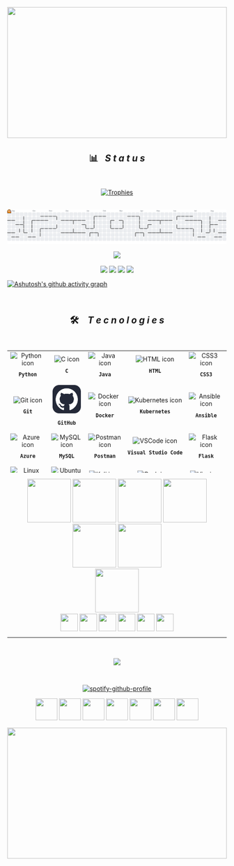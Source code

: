 <p align="center">
  <img width="100%" height="300" src="https://capsule-render.vercel.app/api?type=Waving&height=300&color=gradient&customColorList=0,10,10,10)" />
</p>

<h2 align="center">📊&ensp; <i>S t a t u s</i></h2>
<br>
  <p align="center">
    <a href="https://github.com/ryo-ma/github-profile-trophy">
    <img src="https://github-trophies.vercel.app/?username=GuilhermeNobrega&column=6&margin-w=30&margin-h=15&theme=ambient_gradient" alt="Trophies"/>
    </a>
  </p>
  <br>
  
  <picture>
  <source media="(prefers-color-scheme: dark)" srcset="https://raw.githubusercontent.com/GuilhermeNobrega/GuilhermeNobrega/output/pacman-contribution-graph-dark.svg">
  <source media="(prefers-color-scheme: light)" srcset="https://raw.githubusercontent.com/GuilhermeNobrega/GuilhermeNobrega/output/pacman-contribution-graph.svg">
  <img alt="Pac-Man contribution graph" src="https://raw.githubusercontent.com/GuilhermeNobrega/GuilhermeNobrega/output/pacman-contribution-graph.svg">
</picture>

 <p align="center">
    <img src="https://github-profile-summary-cards.vercel.app/api/cards/profile-details?username=GuilhermeNobrega&theme=dracula" />
  </p>

  <p align="center">
    <img src="https://github-profile-summary-cards.vercel.app/api/cards/productive-time?username=GuilhermeNobrega&theme=dracula&utcOffset=-3" />
    <img src="https://github-profile-summary-cards.vercel.app/api/cards/most-commit-language?username=GuilhermeNobrega&theme=dracula" />
    <img src="https://github-profile-summary-cards.vercel.app/api/cards/repos-per-language?username=GuilhermeNobrega&theme=dracula" />
    <img src="https://github-profile-summary-cards.vercel.app/api/cards/stats?username=GuilhermeNobrega&theme=dracula" />
    <br>
    
  [![Ashutosh's github activity graph](https://github-readme-activity-graph.vercel.app/graph?username=GuilhermeNobrega&theme=tokyo-night&line=5c00e6&point=00ffff&area=true&hide_border=true)](https://github.com/ashutosh00710/github-readme-activity-graph)
  
  </p>
<br>
<h2 align="center">🛠️ &ensp; <i>T e c n o l o g i e s</i></h2>
<br>
<table align="center" height="280px">
  <tr>
    <!-- Linguagens -->
    <td align="center">
      <img src="https://skillicons.dev/icons?i=python" width="65px" alt="Python icon"/><br>
      <sub><b><pre>Python</pre></b></sub>
    </td>
    <td align="center">
      <img src="https://skillicons.dev/icons?i=c" width="65px" alt="C icon"/><br>
      <sub><b><pre>C</pre></b></sub>
    </td>
    <td align="center">
      <img src="https://skillicons.dev/icons?i=java" width="65px" alt="Java icon"/><br>
      <sub><b><pre>Java</pre></b></sub>
    </td>
    <!-- Frontend -->
    <td align="center">
      <img src="https://skillicons.dev/icons?i=html" width="65px" alt="HTML icon"/><br>
      <sub><b><pre>HTML</pre></b></sub>
    </td>
    <td align="center">
      <img src="https://skillicons.dev/icons?i=css" width="65px" alt="CSS3 icon"/><br>
      <sub><b><pre>CSS3</pre></b></sub>
    </td>
  </tr>
  <tr>
    <!-- Versionamento -->
    <td align="center">
      <img src="https://skillicons.dev/icons?i=git" width="65px" alt="Git icon"/><br>
      <sub><b><pre>Git</pre></b></sub>
    </td>
    <td align="center">
      <img src="https://github.com/tandpfun/skill-icons/blob/main/icons/Github-Dark.svg" width="65px" alt="GitHub icon"/><br>
      <sub><b><pre>GitHub</pre></b></sub>
    </td>
    <!-- DevOps & Cloud -->
    <td align="center">
      <img src="https://skillicons.dev/icons?i=docker" width="65px" alt="Docker icon"/><br>
      <sub><b><pre>Docker</pre></b></sub>
    </td>
    <td align="center">
      <img src="https://skillicons.dev/icons?i=kubernetes" width="65px" alt="Kubernetes icon"/><br>
      <sub><b><pre>Kubernetes</pre></b></sub>
    </td>
    <td align="center">
      <img src="https://skillicons.dev/icons?i=ansible" width="65px" alt="Ansible icon"/><br>
      <sub><b><pre>Ansible</pre></b></sub>
    </td>
  </tr>
  <tr>
    <!-- Cloud -->
    <td align="center">
      <img src="https://skillicons.dev/icons?i=azure" width="65px" alt="Azure icon"/><br>
      <sub><b><pre>Azure</pre></b></sub>
    </td>
    <!-- Banco de Dados & APIs -->
    <td align="center">
      <img src="https://skillicons.dev/icons?i=mysql" width="65px" alt="MySQL icon"/><br>
      <sub><b><pre>MySQL</pre></b></sub>
    </td>
    <td align="center">
      <img src="https://skillicons.dev/icons?i=postman" width="65px" alt="Postman icon"/><br>
      <sub><b><pre>Postman</pre></b></sub>
    </td>
    <!-- IDE -->
    <td align="center">
      <img src="https://skillicons.dev/icons?i=vscode" width="65px" alt="VSCode icon"/><br>
      <sub><b><pre>Visual Studio Code</pre></b></sub>
    </td>
    <!-- Framework -->
    <td align="center">
      <img src="https://skillicons.dev/icons?i=flask" width="65px" alt="Flask icon"/><br>
      <sub><b><pre>Flask</pre></b></sub>
    </td>
  </tr>
  <tr>
    <!-- Sistemas Operacionais -->
    <td align="center">
      <img src="https://skillicons.dev/icons?i=linux" width="65px" alt="Linux icon"/><br>
      <sub><b><pre>Linux</pre></b></sub>
    </td>
    <td align="center">
      <img src="https://skillicons.dev/icons?i=ubuntu" width="65px" alt="Ubuntu icon"/><br>
      <sub><b><pre>Ubuntu</pre></b></sub>
    </td>
    <td align="center">
      <img src="https://skillicons.dev/icons?i=kali" width="65px" alt="Kali icon"/><br>
      <sub><b><pre>Kali</pre></b></sub>
    </td>
    <!-- Shell & Editors -->
    <td align="center">
      <img src="https://skillicons.dev/icons?i=bash" width="65px" alt="Bash icon"/><br>
      <sub><b><pre>Bash</pre></b></sub>
    </td>
    <td align="center">
      <img src="https://skillicons.dev/icons?i=vim" width="65px" alt="Vim icon"/><br>
      <sub><b><pre>Vim</pre></b></sub>
    </td>
  </tr>
  <tr>
    <!-- Editors -->
    <td align="center">
      <img src="https://ih1.redbubble.net/image.4813597881.3885/ur,pin_large_front,square,1000x1000.u6.jpg" width="65px" alt="GNU Nano icon"/><br>
      <sub><b><pre>GNU Nano</pre></b></sub>
    </td>
    <!-- Observabilidade -->
    <td align="center">
      <img src="https://skillicons.dev/icons?i=grafana" width="65px" alt="Grafana icon"/><br>
      <sub><b><pre>Grafana</pre></b></sub>
    </td>
    <td align="center">
      <img src="https://ssd-disclosure.com/wp-content/uploads/2022/11/1_vloEha9mTCLM_SEnXdIUIw.png" width="65px" alt="Zabbix icon"/><br>
      <sub><b><pre>Zabbix</pre></b></sub>
    </td>
    <td align="center">
      <img src="https://static-00.iconduck.com/assets.00/wireshark-alt-icon-2048x2048-4ex8a9zk.png" width="65px" alt="Wireshark icon"/><br>
      <sub><b><pre>Wireshark</pre></b></sub>
    </td>
    <td align="center">
      <img src="https://skillicons.dev/icons?i=prometheus" width="65px" alt="Vim icon"/><br>
      <sub><b><pre>Prometheus</pre></b></sub>
    </td>
  </tr>
</table>

</h2>
<p align="center">
<img src="https://pa1.narvii.com/6565/853c9e5856133a921e36ae9fc01d1f05abde7709_00.gif" height="100" width="100">
<img src="https://pa1.narvii.com/6565/853c9e5856133a921e36ae9fc01d1f05abde7709_00.gif" height="100" width="100">
<img src="https://pa1.narvii.com/6565/853c9e5856133a921e36ae9fc01d1f05abde7709_00.gif" height="100" width="100">
<img src="https://pa1.narvii.com/6565/853c9e5856133a921e36ae9fc01d1f05abde7709_00.gif" height="100" width="100">
<br>
<img src="https://pa1.narvii.com/6565/853c9e5856133a921e36ae9fc01d1f05abde7709_00.gif" height="100" width="100">
<img src="https://pa1.narvii.com/6565/853c9e5856133a921e36ae9fc01d1f05abde7709_00.gif" height="100" width="100">
<br>
<img src="https://pa1.narvii.com/6565/853c9e5856133a921e36ae9fc01d1f05abde7709_00.gif" height="100" width="100">
<br>
<img align='center' src="https://static.wikia.nocookie.net/supaplex/images/0/0a/Terminal.gif/revision/latest/thumbnail/width/360/height/360?cb=20180120185603" width="40" height="40">
<img align='center' src="https://static.wikia.nocookie.net/supaplex/images/0/0a/Terminal.gif/revision/latest/thumbnail/width/360/height/360?cb=20180120185603" width="40" height="40">
<img align='center' src="https://static.wikia.nocookie.net/supaplex/images/0/0a/Terminal.gif/revision/latest/thumbnail/width/360/height/360?cb=20180120185603" width="40" height="40">
<img align='center' src="https://static.wikia.nocookie.net/supaplex/images/0/0a/Terminal.gif/revision/latest/thumbnail/width/360/height/360?cb=20180120185603" width="40" height="40">
<img align='center' src="https://static.wikia.nocookie.net/supaplex/images/0/0a/Terminal.gif/revision/latest/thumbnail/width/360/height/360?cb=20180120185603" width="40" height="40">
<img align='center' src="https://static.wikia.nocookie.net/supaplex/images/0/0a/Terminal.gif/revision/latest/thumbnail/width/360/height/360?cb=20180120185603" width="40" height="40">
</p>
<hr>
<p align="center">
<br><p align="center"><b></b></p>  
<p align="center"><img align="center" src="https://i.pinimg.com/originals/25/fb/a8/25fba81675f3b5afbbe6f69b0f9c7b56.gif" /></p>
<!-- https://i.pinimg.com/originals/a5/04/fa/a504fa13999f90530cf3b64d02239b79.gif -->
<br>
<p align="center"

[![spotify-github-profile](https://spotify-github-profile.kittinanx.com/api/view?uid=31hshprxqckieungz6boclzadczu&cover_image=true&theme=default&show_offline=false&background_color=121212&interchange=false&bar_color_cover=true)](https://github.com/kittinan/spotify-github-profile)

<p align="center">
  <img src="https://raw.githubusercontent.com/seanprashad/slackmoji/master/emoji/parrots/parrot-headset.gif" height="50" width="50">
  <img src="https://raw.githubusercontent.com/seanprashad/slackmoji/master/emoji/parrots/parrot-laptop.gif" height="50" width="50">
  <img src="https://raw.githubusercontent.com/seanprashad/slackmoji/master/emoji/parrots/parrot-reverse.gif" height="50" width="50">
  <img src="https://raw.githubusercontent.com/seanprashad/slackmoji/master/emoji/parrots/parrot-reverse.gif" height="50" width="50">
  <img src="https://raw.githubusercontent.com/seanprashad/slackmoji/master/emoji/parrots/parrot-reverse.gif" height="50" width="50">
  <img src="https://raw.githubusercontent.com/seanprashad/slackmoji/master/emoji/parrots/parrot-reverse.gif" height="50" width="50">
  <img src="https://raw.githubusercontent.com/seanprashad/slackmoji/master/emoji/parrots/parrot-reverse.gif" height="50" width="50">

</p>
  
<p align="center">
  <img width="100%" height="300" src="https://capsule-render.vercel.app/api?type=Waving&height=300&color=gradient&customColorList=0,10,10,10)" />
  <!-- <img width="100%" height="300" src="https://capsule-render.vercel.app/api?type=Waving&height=300&color=gradient"/> -->
</p>
